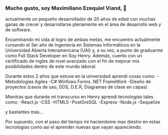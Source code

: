 ### Mucho gusto, soy Maximiliano Ezequiel Viand, 👋

actualmente un pequeño desarrollador de 20 años de edad con muchas ganas de crecer y desarrollarse plenamente en el área de desarrollo web y de software.

Encaminando mi vida al logro de ambas metas, me encuentro actualmente cursando el 3er año de Ingeniería en Sistemas Informáticos en la Universidad Abierta Interamericana (UAI) y, a su vez, a punto de graduarme como Full Stack Developer en Soy Henry. Además, cuento con un certificado de ingles de nivel avanzado con el fin de mejorar mis posibilidades dentro de este mundo laboral.

Durante estos 2 años que estuve en la universidad aprendi cosas como:
-Metodologias Agiles
-C# Winfows Forms .NET FrameWork
-Diseño de proyectos (casos de uso, DDS, D.E.R, Diagramas de clase en capas)

Mientras que durante mi transcurso en Henry aprendi tecnologias tales como:
-React.js
-CSS
-HTML5
-PostGreSQL
-Express
-Node.js
-Sequelize

y bastantes mas...

Por supuesto, con el paso del tiempo ire haciendome mas diestro en estas tecnologias como asi el aprender nuevas que vayan apareciendo.
